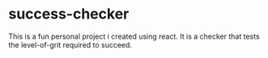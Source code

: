 <h1>success-checker</h1>

<p>This is a fun personal project i created using react. It is a checker that tests the level-of-grit required to succeed.</p>
